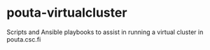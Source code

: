 pouta-virtualcluster
====================

Scripts and Ansible playbooks to assist in running a virtual cluster in pouta.csc.fi
